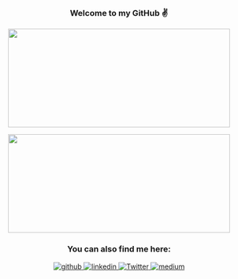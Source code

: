 ### <div align="center"> Welcome to my GitHub ✌ </div>

<p align="center">
<img width="450" height="200" src="https://github-readme-stats.vercel.app/api/top-langs/?username=zararthustra&theme=merko&layout=compact&hide=M,c%2B%2B">
</p>

<p align="center">
<img width="450" height="200" src="https://github-readme-stats.vercel.app/api?username=zararthustra&theme=merko&show_icons=true&hide=stars,prs,issues">
</p>

### <div align="center"> You can also find me here: </div>

<div align="center">
  <a href="https://github.com/zararthustra" target="_blank">
    <img src=https://img.shields.io/badge/github-%2324292e.svg?&style=for-the-badge&logo=github&logoColor=white alt=github style="margin-bottom: 5px;" />
  </a>
  <a href="https://linkedin.com/in/arthur-mayer-940183174" target="_blank">
    <img src=https://img.shields.io/badge/linkedin-%231E77B5.svg?&style=for-the-badge&logo=linkedin&logoColor=white alt=linkedin style="margin-bottom: 5px;" />
  </a>
  <a href="https://twitter.com/MayerArthur1">
  <img
    alt="Twitter"
    src="https://img.shields.io/badge/Twitter-1DA1F2?logo=twitter&logoColor=white&style=for-the-badge"
  />
  </a>
  <a href="https://medium.com/@arthmayer/" target="_blank">
    <img src=https://img.shields.io/badge/medium-%23292929.svg?&style=for-the-badge&logo=medium&logoColor=white alt=medium style="margin-bottom: 5px;" />
  </a>  
</div>
